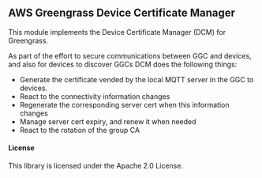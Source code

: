 ## AWS Greengrass Device Certificate Manager

This module implements the Device Certificate Manager (DCM) for Greengrass.

As part of the effort to secure communications between GGC and devices, and also for devices to discover GGCs
DCM does the following things:
* Generate the certificate vended by the local MQTT server in the GGC to devices.
* React to the connectivity information changes
* Regenerate the corresponding server cert when this information changes
* Manage server cert expiry, and renew it when needed
* React to the rotation of the group CA

#### License

This library is licensed under the Apache 2.0 License. 
